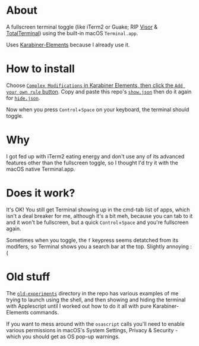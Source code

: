 # About

A fullscreen terminal toggle (like iTerm2 or Guake; RIP [Visor](https://visor.binaryage.com) & [TotalTerminal](https://totalterminal.binaryage.com)) using the built-in macOS `Terminal.app`.

Uses [Karabiner-Elements](https://github.com/pqrs-org/Karabiner-Elements) because I already use it.

# How to install

Choose [`Complex Modifications` in Karabiner Elements, then click the `Add your own rule` button](https://karabiner-elements.pqrs.org/docs/manual/configuration/add-your-own-complex-modifications/). Copy and paste this repo's [`show.json`](./show.json) then do it again for [`hide.json`](./hide.json).

Now when you press `Control`+`Space` on your keyboard, the terminal should toggle.

# Why
I got fed up with iTerm2 eating energy and don't use any of its advanced features other than the fullscreen toggle, so I thought I'd try it with the macOS native Terminal.app.

# Does it work?
It's OK! You still get Terminal showing up in the cmd-tab list of apps, which isn't a deal breaker for me, although it's a bit meh, because you can tab to it and it won't be fullscreen, but a quick `Control`+`Space` and you're fullscreen again.

Sometimes when you toggle, the `f` keypress seems detatched from its modifers, so Terminal shows you a search bar at the top. Slightly annoying :(

# Old stuff
The [`old-experiments`](./old-experiments) directory in the repo has various examples of me trying to launch using the shell, and then showing and hiding the terminal with Applescript until I worked out how to do it all with pure Karabiner-Elements commands. 

If you want to mess around with the `osascript` calls you'll need to enable various permissions in macOS's System Settings, Privacy & Security - which you should get as OS pop-up warnings.